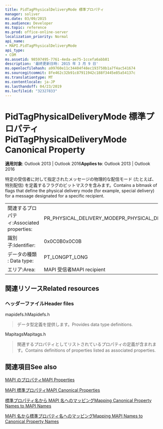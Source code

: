 ```yaml
---
title: PidTagPhysicalDeliveryMode 標準プロパティ
manager: soliver
ms.date: 03/09/2015
ms.audience: Developer
ms.topic: reference
ms.prod: office-online-server
localization_priority: Normal
api_name:
- MAPI.PidTagPhysicalDeliveryMode
api_type:
- COM
ms.assetid: 98597495-7761-4eda-ae75-1ccefa6abb81
description: '最終更新日時: 2015 年 3 月 9 日'
ms.openlocfilehash: a99760e11c34404f48ec193750b1a7f4ac541674
ms.sourcegitcommit: 8fe462c32b91c87911942c188f3445e85a54137c
ms.translationtype: MT
ms.contentlocale: ja-JP
ms.lasthandoff: 04/23/2019
ms.locfileid: "32327833"
---
```

# <a name="pidtagphysicaldeliverymode-canonical-property"></a><span data-ttu-id="263a4-103">PidTagPhysicalDeliveryMode 標準プロパティ</span><span class="sxs-lookup"><span data-stu-id="263a4-103">PidTagPhysicalDeliveryMode Canonical Property</span></span>

  
  
<span data-ttu-id="263a4-104">**適用対象**: Outlook 2013 | Outlook 2016</span><span class="sxs-lookup"><span data-stu-id="263a4-104">**Applies to**: Outlook 2013 | Outlook 2016</span></span> 
  
<span data-ttu-id="263a4-105">特定の受信者に対して指定されたメッセージの物理的な配信モード (たとえば、特別配信) を定義するフラグのビットマスクを含みます。</span><span class="sxs-lookup"><span data-stu-id="263a4-105">Contains a bitmask of flags that define the physical delivery mode (for example, special delivery) for a message designated for a specific recipient.</span></span>
  
|||
|:-----|:-----|
|<span data-ttu-id="263a4-106">関連するプロパティ:</span><span class="sxs-lookup"><span data-stu-id="263a4-106">Associated properties:</span></span>  <br/> |<span data-ttu-id="263a4-107">PR_PHYSICAL_DELIVERY_MODE</span><span class="sxs-lookup"><span data-stu-id="263a4-107">PR_PHYSICAL_DELIVERY_MODE</span></span>  <br/> |
|<span data-ttu-id="263a4-108">識別子:</span><span class="sxs-lookup"><span data-stu-id="263a4-108">Identifier:</span></span>  <br/> |<span data-ttu-id="263a4-109">0x0C0B</span><span class="sxs-lookup"><span data-stu-id="263a4-109">0x0C0B</span></span>  <br/> |
|<span data-ttu-id="263a4-110">データの種類 : </span><span class="sxs-lookup"><span data-stu-id="263a4-110">Data type:</span></span>  <br/> |<span data-ttu-id="263a4-111">PT_LONG</span><span class="sxs-lookup"><span data-stu-id="263a4-111">PT_LONG</span></span>  <br/> |
|<span data-ttu-id="263a4-112">エリア:</span><span class="sxs-lookup"><span data-stu-id="263a4-112">Area:</span></span>  <br/> |<span data-ttu-id="263a4-113">MAPI 受信者</span><span class="sxs-lookup"><span data-stu-id="263a4-113">MAPI recipient</span></span>  <br/> |
   
## <a name="related-resources"></a><span data-ttu-id="263a4-114">関連リソース</span><span class="sxs-lookup"><span data-stu-id="263a4-114">Related resources</span></span>

### <a name="header-files"></a><span data-ttu-id="263a4-115">ヘッダーファイル</span><span class="sxs-lookup"><span data-stu-id="263a4-115">Header files</span></span>

<span data-ttu-id="263a4-116">mapidefs.h</span><span class="sxs-lookup"><span data-stu-id="263a4-116">Mapidefs.h</span></span>
  
> <span data-ttu-id="263a4-117">データ型定義を提供します。</span><span class="sxs-lookup"><span data-stu-id="263a4-117">Provides data type definitions.</span></span>
    
<span data-ttu-id="263a4-118">Mapitags</span><span class="sxs-lookup"><span data-stu-id="263a4-118">Mapitags.h</span></span>
  
> <span data-ttu-id="263a4-119">関連するプロパティとしてリストされているプロパティの定義が含まれます。</span><span class="sxs-lookup"><span data-stu-id="263a4-119">Contains definitions of properties listed as associated properties.</span></span>
    
## <a name="see-also"></a><span data-ttu-id="263a4-120">関連項目</span><span class="sxs-lookup"><span data-stu-id="263a4-120">See also</span></span>



[<span data-ttu-id="263a4-121">MAPI のプロパティ</span><span class="sxs-lookup"><span data-stu-id="263a4-121">MAPI Properties</span></span>](mapi-properties.md)
  
[<span data-ttu-id="263a4-122">MAPI 標準プロパティ</span><span class="sxs-lookup"><span data-stu-id="263a4-122">MAPI Canonical Properties</span></span>](mapi-canonical-properties.md)
  
[<span data-ttu-id="263a4-123">標準プロパティ名から MAPI 名へのマッピング</span><span class="sxs-lookup"><span data-stu-id="263a4-123">Mapping Canonical Property Names to MAPI Names</span></span>](mapping-canonical-property-names-to-mapi-names.md)
  
[<span data-ttu-id="263a4-124">MAPI 名から標準プロパティ名へのマッピング</span><span class="sxs-lookup"><span data-stu-id="263a4-124">Mapping MAPI Names to Canonical Property Names</span></span>](mapping-mapi-names-to-canonical-property-names.md)

